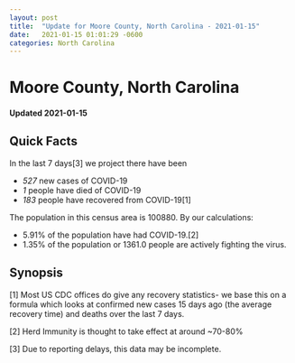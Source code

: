 ```yaml
---
layout: post
title:  "Update for Moore County, North Carolina - 2021-01-15"
date:   2021-01-15 01:01:29 -0600
categories: North Carolina
---
```


# Moore County, North Carolina
#### Updated 2021-01-15

## Quick Facts

In the last 7 days[3] we project there have been
- *527* new cases of COVID-19
- *1* people have died of COVID-19
- *183* people have recovered from COVID-19[1]

The population in this census area is 100880. By our calculations:
- 5.91% of the population have had COVID-19.[2]
- 1.35% of the population or 1361.0 people are actively fighting the virus.

## Synopsis




[1] Most US CDC offices do give any recovery statistics- we base this on a formula which looks at confirmed new cases
15 days ago (the average recovery time) and deaths over the last 7 days.

[2] Herd Immunity is thought to take effect at around ~70-80%

[3] Due to reporting delays, this data may be incomplete.
 
    
